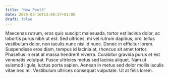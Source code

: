 ```yaml
---
title: "New Post3"
date: 2025-03-16T13:08:27+01:00
draft: false
---
```


Maecenas rutrum, eros quis suscipit malesuada, tortor est lacinia dolor, ac lobortis purus nibh ut est. Sed ultrices, mi vel rutrum dapibus, orci tellus vestibulum dolor, non iaculis nunc nisi id nunc. Donec in efficitur lorem. Suspendisse eros diam, tempus id lacinia at, rhoncus sit amet tortor. Phasellus in erat at massa hendrerit viverra. Curabitur gravida purus et est venenatis volutpat. Fusce ultricies metus sed lacinia aliquet. Nam ut euismod ligula, luctus porta sapien. Aenean in metus sed dolor mollis iaculis vitae nec mi. Vestibulum ultrices consequat vulputate. Ut at felis lorem.
